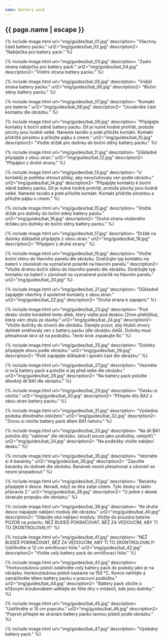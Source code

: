 ```yaml
---
name: Battery pack
---
```

## {{ page.name | escape }}
{% include image.html
    url="img/guides/bat_01.jpg"
    description=
        "Všechny části battery packu."
    url2="img/guides/bat_02.jpg"
    description2=
        "Nabíječka pro battery pack."
%}

{% include image.html
    url="img/guides/bat_03.jpg"
    description=
        "Zadní strana nabíječky pro battery pack."
    url2="img/guides/bat_04.jpg"
    description2=
        "Vnitřní strana battery packu."
%}

{% include image.html
    url="img/guides/bat_05.jpg"
    description=
        "Vnější strana battery packu."
    url2="img/guides/bat_06.jpg"
    description2=
        "Boční stěny battery packu."
%}

{% include image.html
    url="img/guides/bat_07.jpg"
    description=
        "Kontakt pro baterie."
    url2="img/guides/bat_08.jpg"
    description2=
        "Ucvakněte část kontaktu dle obrázku."
%}

{% include image.html
    url="img/guides/bat_09.jpg"
    description=
        "Připájejte kontakty k boční stěně battery packu. Díl je nutné hodně prohřát, protože plochy jsou hodně velké. Naneste tavidlo a poté přiložte kontakt. Kontakt přidržte pinzetou a přiložte pájku s cínem."
    url2="img/guides/bat_10.jpg"
    description2=
        "Vložte držák pro dutinky do boční stěny battery packu."
%}

{% include image.html
    url="img/guides/bat_11.jpg"
    description=
        "Důkladně připájejte z obou stran."
    url2="img/guides/bat_12.jpg"
    description2=
        "Připájení z druhé strany."
%}

{% include image.html
    url="img/guides/bat_13.jpg"
    description=
        "U kontaktů je potřeba ohnout plíšky, aby nevyčuhovaly ven podle obrázku."
    url2="img/guides/bat_14.jpg"
    description2=
        "Připájejte kontakty k boční stěně battery packu. Díl je nutné hodně prohřát, protože plochy jsou hodně velké. Naneste tavidlo a poté přiložte kontakt. Kontakt přidržte pinzetou a přiložte pájku s cínem."
%}

{% include image.html
    url="img/guides/bat_15.jpg"
    description=
        "Vložte držák pro dutinky do boční stěny battery packu."
    url2="img/guides/bat_16.jpg"
    description2=
        "Druhá strana vloženého držáku pro dutinky do boční stěny battery packu."
%}

{% include image.html
    url="img/guides/bat_17.jpg"
    description=
        "Držák na dutinky důkladně připájejte z obou stran."
    url2="img/guides/bat_18.jpg"
    description2=
        "Připájení z druhé strany."
%}

{% include image.html
    url="img/guides/bat_19.jpg"
    description=
        "Vložte boční stěnu do hlavního panelu dle obrázku. Dodržujte typ kontaktu na baterii v závislosti na vyznačené polaritě na hlavním panelu."
    description2=
        "Vložte druhou boční stěnu do hlavního panelu dle obrázku. Dodržujte typ kontaktu na baterii v závislosti na vyznačené polaritě na hlavním panelu."
    url2="img/guides/bat_20.jpg"
%}

{% include image.html
    url="img/guides/bat_21.jpg"
    description=
        "Důkladně zapájejte všechny 3 společné kontakty z obou stran."
    url2="img/guides/bat_22.jpg"
    description2=
        "Druhá strana k zapájení."
%}

{% include image.html
    url="img/guides/bat_23.jpg"
    description=
        "Pod desku vložte konkétně tento dílek, který vidíte pod deskou (2mm překližka), která vám zbyla ze stavby."
    url2="img/guides/bat_24.jpg"
    description2=
        "Vložte dutinky do otvorů dle obrázku. Dávejte pozor, aby hlubší otvory dutinek směřovaly ven z battery packu (dle obrázku dolů). Dutinky musí přesahovat skrz až na podložku. Tento krok zopakujte 8x."
%}

{% include image.html
    url="img/guides/bat_25.jpg"
    description=
        "Dutinky připájejte shora podle obrázku."
    url2="img/guides/bat_26.jpg"
    description2=
        "Poté zapájejte důkladně i spodní část dle obrázku."
%}

{% include image.html
    url="img/guides/bat_27.jpg"
    description=
        "Vezměte si svůj battery pack a položte si jej před sebe dle obrázku."
    url2="img/guides/bat_28.jpg"
    description2=
        "Na battery pack položte dřevěný díl BA1 dle obrázku."
%}

{% include image.html
    url="img/guides/bat_29.jpg"
    description=
        "Desku si otočte."
    url2="img/guides/bat_30.jpg"
    description2=
        "Přilepte díly BA2 z obou stran battery packu."
%}

{% include image.html
    url="img/guides/bat_31.jpg"
    description=
        "Výsledná podoba dřevěného obložení."
    url2="img/guides/bat_32.jpg"
    description2=
        "Znovu si otočte battery pack dílem BA1 nahoru."
%}

{% include image.html
    url="img/guides/bat_33.jpg"
    description=
        "Na díl BA1 položte díly \"sablona\" dle obrázku. (slouží pouze jako podložka, nelepit!)."
    url2="img/guides/bat_34.jpg"
    description2=
        "Na podložky vložte nabíjecí desku."
%}

{% include image.html
    url="img/guides/bat_35.jpg"
    description=
        "Vezměte si 4 banánky."
    url2="img/guides/bat_36.jpg"
    description2=
        "Zasuňte banánky do dutinek dle obrázku. Banánek nesmí přesahovat a zároveň se nesmí propadnout."
%}

{% include image.html
    url="img/guides/bat_37.jpg"
    description=
        "Banánky připájejte k desce. Nevadí, když se díra zalije cínem. Tyto desky si takto připravte 2."
    url2="img/guides/bat_38.jpg"
    description2=
        "U jedné z desek zkratujte propojku dle obrázku."
%}

{% include image.html
    url="img/guides/bat_39.jpg"
    description=
        "Ke druhé desce napájejte nabíjecí moduly dle obrázku."
    url2="img/guides/bat_40.jpg"
    description2=
        "Odpojte oba nabíjecí moduly. Vložte do pouzdra baterie. POZOR na polaritu. NEŽ BUDEŠ POKRAČOVAT, BĚŽ ZA VEDOUCÍM, ABY TI TO ZKONTROLOVAL!!!"
%}

{% include image.html
    url="img/guides/bat_41.jpg"
    description=
        "NEŽ BUDEŠ POKRAČOVAT, BĚŽ ZA VEDOUCÍM, ABY TI TO ZKONTROLOVAL!!! Ustřihněte si 12 cm smršťovací folie."
    url2="img/guides/bat_42.jpg"
    description2=
        "Vložte celý battery pack do smršťovací folie."
%}

{% include image.html
    url="img/guides/bat_43.jpg"
    description=
        "Horkovzdušnou pistolí zatáhněte celý battery pack do podoby jako je na obrázku. Horkovzdušnou pistoli nastavte na 150 °C. Konce nahřejte a zamáčkněte tělem battery packu o pracovní podložku."
    url2="img/guides/bat_44.jpg"
    description2=
        "Battery pack otočte a křížovým šroubovákem udělejte do fólie díry v místech, kde jsou dutinky."
%}

{% include image.html
    url="img/guides/bat_45.jpg"
    description=
        "Ustřihněte si 15 cm popruhu."
    url2="img/guides/bat_46.jpg"
    description2=
        "Popruh přilepte ke stranám battery packu tavnou pistolí podle obrázku."
%}

{% include image.html
    url="img/guides/bat_47.jpg"
    description=
        "Výsledný battery pack."
%}